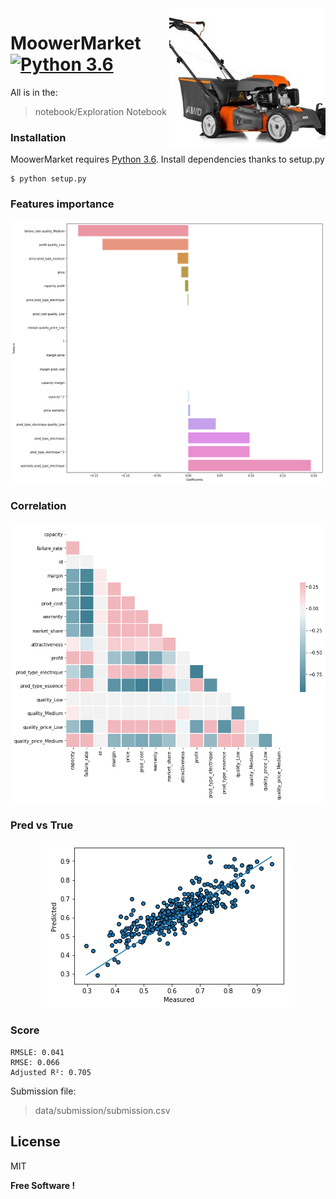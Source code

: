 <img src="icon.jpeg" align="right" />

# MoowerMarket [![Python 3.6](https://img.shields.io/badge/python-3.6-blue.svg)](https://www.python.org/downloads/release/python-360/)

All is in the:
> notebook/Exploration Notebook

### Installation
MoowerMarket requires [Python 3.6](https://www.python.org/downloads/release/python-360/).
Install dependencies thanks to setup.py
```
$ python setup.py
```

### Features importance
<p align="center">
  <img src="docs/features_importance.png"/>
</p>

### Correlation
<p align="center">
  <img src="docs/correlation.png"/>
</p>

### Pred vs True
<p align="center">
  <img src="docs/prediction_vs_real.png"/>
</p>

### Score
```
RMSLE: 0.041
RMSE: 0.066
Adjusted R²: 0.705
```

Submission file:
> data/submission/submission.csv

License
----
MIT

**Free Software !**
